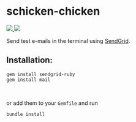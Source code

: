 schicken-chicken
================

<a href="http://sendgrid.com/"> <img  src="https://www.programmableweb.com/sites/default/files/sendgrid150b.png"/> </a><a href="https://www.ruby-lang.org/"> <img  src="https://chocolatey.org/content/packageimages/ruby.devkit.4.5.2.20120101.png" /></a>

<p>Send test e-mails in the terminal using <a href="http://sendgrid.com/">SendGrid</a>.<p>

<h2>Installation:</h2>
<pre>
<code>gem install sendgrid-ruby</code>
<code>gem install mail</code>
</pre>
<br>
<p> or add them to your <code>Gemfile</code> and run
<pre><code>bundle install</code></pre>
